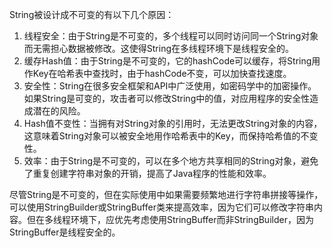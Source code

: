 String被设计成不可变的有以下几个原因：

1. 线程安全：由于String是不可变的，多个线程可以同时访问同一个String对象而无需担心数据被修改。这使得String在多线程环境下是线程安全的。
2. 缓存Hash值：由于String是不可变的，它的hashCode可以缓存，将String用作Key在哈希表中查找时，由于hashCode不变，可以加快查找速度。
3. 安全性：String在很多安全框架和API中广泛使用，如密码学中的加密操作。如果String是可变的，攻击者可以修改String中的值，对应用程序的安全性造成潜在的风险。
4. Hash值不变性：当拥有对String对象的引用时，无法更改String对象的内容，这意味着String对象可以被安全地用作哈希表中的Key，而保持哈希值的不变性。
5. 效率：由于String是不可变的，可以在多个地方共享相同的String对象，避免了重复创建字符串对象的开销，提高了Java程序的性能和效率。

尽管String是不可变的，但在实际使用中如果需要频繁地进行字符串拼接等操作，可以使用StringBuilder或StringBuffer类来提高效率，因为它们可以修改字符串内容。但在多线程环境下，应优先考虑使用StringBuffer而非StringBuilder，因为StringBuffer是线程安全的。
